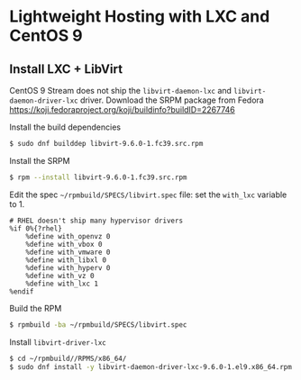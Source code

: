 # Lightweight Hosting with LXC and CentOS 9

## Install LXC + LibVirt

CentOS 9 Stream does not ship the `libvirt-daemon-lxc` and `libvirt-daemon-driver-lxc` driver.
Download the SRPM package from Fedora https://koji.fedoraproject.org/koji/buildinfo?buildID=2267746

Install the build dependencies
```bash
$ sudo dnf builddep libvirt-9.6.0-1.fc39.src.rpm
```

Install the SRPM 

```bash
$ rpm --install libvirt-9.6.0-1.fc39.src.rpm
```

Edit the spec `~/rpmbuild/SPECS/libvirt.spec` file: set the `with_lxc` variable to 1.

```
# RHEL doesn't ship many hypervisor drivers
%if 0%{?rhel}
    %define with_openvz 0
    %define with_vbox 0
    %define with_vmware 0
    %define with_libxl 0
    %define with_hyperv 0
    %define with_vz 0
    %define with_lxc 1
%endif
```

Build the RPM

```bash
$ rpmbuild -ba ~/rpmbuild/SPECS/libvirt.spec
```

Install `libvirt-driver-lxc`

```bash
$ cd ~/rpmbuild//RPMS/x86_64/
$ sudo dnf install -y libvirt-daemon-driver-lxc-9.6.0-1.el9.x86_64.rpm
```
